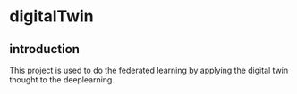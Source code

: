 # digitalTwin

## introduction
This project is used to do the federated learning by applying the digital twin thought to the deeplearning.

